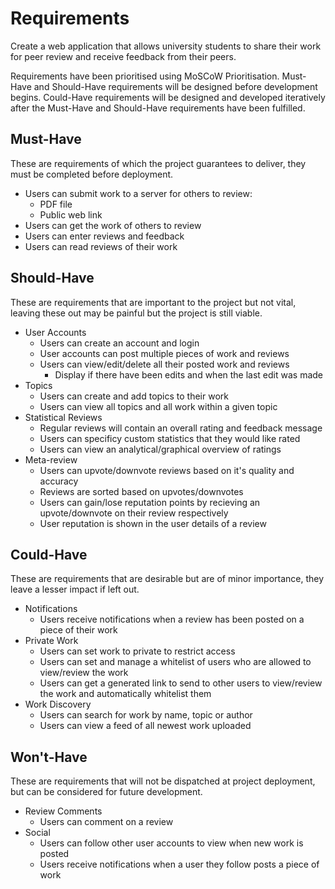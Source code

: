 # Requirements
Create a web application that allows university students to share their work for peer review and receive feedback from their peers.

Requirements have been prioritised using MoSCoW Prioritisation. Must-Have and Should-Have requirements will be designed before development begins. Could-Have requirements will be designed and developed iteratively after the Must-Have and Should-Have requirements have been fulfilled.

## Must-Have
These are requirements of which the project guarantees to deliver, they must be completed before deployment.
- Users can submit work to a server for others to review:
    - PDF file
    - Public web link
- Users can get the work of others to review
- Users can enter reviews and feedback
- Users can read reviews of their work


## Should-Have
These are requirements that are important to the project but not vital, leaving these out may be painful but the project is still viable.
- User Accounts
    - Users can create an account and login
    - User accounts can post multiple pieces of work and reviews
    - Users can view/edit/delete all their posted work and reviews
        - Display if there have been edits and when the last edit was made
- Topics
    - Users can create and add topics to their work
    - Users can view all topics and all work within a given topic
- Statistical Reviews
    - Regular reviews will contain an overall rating and feedback message
    - Users can specificy custom statistics that they would like rated
    - Users can view an analytical/graphical overview of ratings
- Meta-review
    - Users can upvote/downvote reviews based on it's quality and accuracy
    - Reviews are sorted based on upvotes/downvotes
    - Users can gain/lose reputation points by recieving an upvote/downvote on their review respectively
    - User reputation is shown in the user details of a review


## Could-Have
These are requirements that are desirable but are of minor importance, they leave a lesser impact if left out.
- Notifications
    - Users receive notifications when a review has been posted on a piece of their work
- Private Work
    - Users can set work to private to restrict access
    - Users can set and manage a whitelist of users who are allowed to view/review the work
    - Users can get a generated link to send to other users to view/review the work and automatically whitelist them
- Work Discovery
    - Users can search for work by name, topic or author
    - Users can view a feed of all newest work uploaded


## Won't-Have
These are requirements that will not be dispatched at project deployment, but can be considered for future development.
- Review Comments
    - Users can comment on a review
- Social
    - Users can follow other user accounts to view when new work is posted
    - Users receive notifications when a user they follow posts a piece of work